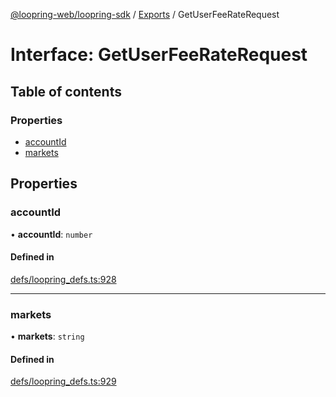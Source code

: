 [@loopring-web/loopring-sdk](../README.md) / [Exports](../modules.md) / GetUserFeeRateRequest

# Interface: GetUserFeeRateRequest

## Table of contents

### Properties

- [accountId](GetUserFeeRateRequest.md#accountid)
- [markets](GetUserFeeRateRequest.md#markets)

## Properties

### accountId

• **accountId**: `number`

#### Defined in

[defs/loopring_defs.ts:928](https://github.com/Loopring/loopring_sdk/blob/24fdf4c/src/defs/loopring_defs.ts#L928)

___

### markets

• **markets**: `string`

#### Defined in

[defs/loopring_defs.ts:929](https://github.com/Loopring/loopring_sdk/blob/24fdf4c/src/defs/loopring_defs.ts#L929)
